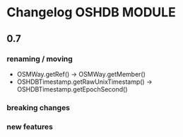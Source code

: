 Changelog OSHDB MODULE
======================

## 0.7

### renaming / moving
 - OSMWay.getRef() -> OSMWay.getMember()
 - OSHDBTimestamp.getRawUnixTimestamp() -> OSHDBTimestamp.getEpochSecond()

### breaking changes

### new features

